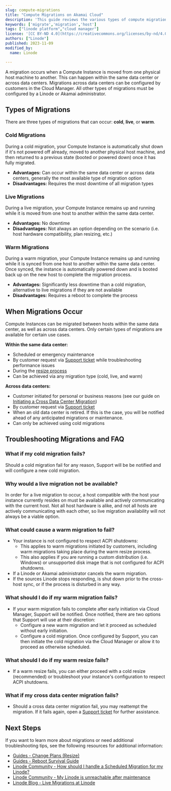 ```yaml
---
slug: compute-migrations
title: "Compute Migrations on Akamai Cloud"
description: 'This guide reviews the various types of compute migrations available on the Akamai Cloud platform.'
keywords: ['migrate','migration','host']
tags: ["linode platform","cloud manager"]
license: '[CC BY-ND 4.0](https://creativecommons.org/licenses/by-nd/4.0)'
authors: ["Linode"]
published: 2023-11-09
modified_by:
  name: Linode

---
```


A migration occurs when a Compute Instance is moved from one physical host machine to another. This can happen within the same data center or across data centers. Migrations across data centers can be configured by customers in the Cloud Manager. All other types of migrations must be configured by a Linode or Akamai administrator.

## Types of Migrations

There are three types of migrations that can occur: **cold**, **live**, or **warm**.

### Cold Migrations

During a cold migration, your Compute Instance is automatically shut down if it's not powered off already, moved to another physical host machine, and then returned to a previous state (booted or powered down) once it has fully migrated.

- **Advantages:** Can occur within the same data center or across data centers, generally the most available type of migration option
- **Disadvantages:** Requires the most downtime of all migration types

### Live Migrations

During a live migration, your Compute Instance remains up and running while it is moved from one host to another within the same data center.

- **Advantages:** No downtime
- **Disadvantages:** Not always an option depending on the scenario (i.e. host hardware compatibility, plan resizing, etc.)

### Warm Migrations

During a warm migration, your Compute Instance remains up and running while it is synced from one host to another within the same data center. Once synced, the instance is automatically powered down and is booted back up on the new host to complete the migration process.

- **Advantages:** Significantly less downtime than a cold migration, alternative to live migrations if they are not available
- **Disadvantages:** Requires a reboot to complete the process

## When Migrations Occur

Compute Instances can be migrated between hosts within the same data center, as well as across data centers. Only certain types of migrations are available for certain use cases.

**Within the same data center:**
- Scheduled or emergency maintenance
- By customer request via [Support ticket](/docs/products/platform/get-started/guides/support/) while troubleshooting performance issues
- During the [resize process](/docs/products/compute/compute-instances/guides/resize/)
- Can be achieved via any migration type (cold, live, and warm)

**Across data centers:**
- Customer initiated for personal or business reasons (see our guide on [Initiating a Cross Data Center Migration](/docs/products/compute/compute-instances/guides/migrate-to-different-dc/))
- By customer request via [Support ticket](/docs/products/platform/get-started/guides/support/)
- When an old data center is retired. If this is the case, you will be notified ahead of any anticipated migrations or maintenance.
- Can only be achieved using cold migrations

## Troubleshooting Migrations and FAQ

### What if my cold migration fails?

Should a cold migration fail for any reason, Support will be be notified and will configure a new cold migration.

### Why would a live migration not be available?

In order for a live migration to occur, a host compatible with the host your instance currently resides on must be available and actively communicating with the current host. Not all host hardware is alike, and not all hosts are actively communicating with each other, so live migration availability will not always be a viable option.

### What could cause a warm migration to fail?

- Your instance is not configured to respect ACPI shutdowns:
    - This applies to warm migrations initiated by customers, including warm migrations taking place during the warm resize process.
    - This also applies if you are running a custom distribution (i.e. Windows) or unsupported disk image that is not configured for ACPI shutdowns.
- If a Linode or Akamai administrator cancels the warm migration.
- If the sources Linode stops responding, is shut down prior to the cross-host sync, or if the process is disturbed in any way.

### What should I do if my warm migration fails?

- If your warm migration fails to complete after early initiation via Cloud Manager, Support will be notified. Once notified, there are two options that Support will use at their discretion:
    - Configure a new warm migration and let it proceed as scheduled without early initiation.
    - Configure a cold migration. Once configured by Support, you can then initiate the cold migration via the Cloud Manager or allow it to proceed as otherwise scheduled.

### What should I do if my warm resize fails?

- If a warm resize fails, you can either proceed with a cold resize (recommended) or troubleshoot your instance's configuration to respect ACPI shutdowns.

### What if my cross data center migration fails?

- Should a cross data center migration fail, you may reattempt the migration. If it fails again, open a [Support ticket](/docs/products/platform/get-started/guides/support/) for further assistance.

## Next Steps

If you want to learn more about migrations or need additional troubleshooting tips, see the following resources for additional information:

- [Guides - Change Plans (Resize)](/docs/products/compute/compute-instances/guides/resize/)
- [Guides - Reboot Survival Guide](/docs/guides/reboot-survival-guide/)
- [Linode Community - How should I handle a Scheduled Migration for my Linode?](https://www.linode.com/community/questions/23075/how-should-i-handle-a-scheduled-migration-for-my-linode)
- [Linode Community - My Linode is unreachable after maintenance](https://www.linode.com/community/questions/323/my-linode-is-unreachable-after-maintenance)
- [Linode Blog - Live Migrations at Linode](https://www.linode.com/blog/linode/live-migrations-at-linode/)